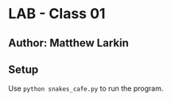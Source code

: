 # **LAB - Class 01**

## Author: Matthew Larkin

## **Setup**

Use `python snakes_cafe.py` to run the program.
